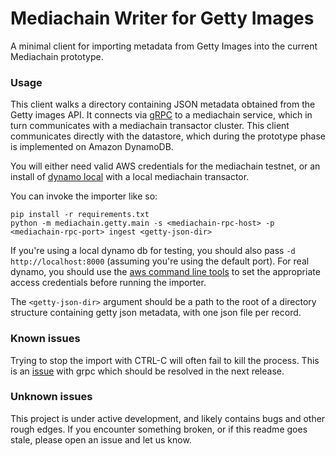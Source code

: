 # Mediachain Writer for Getty Images

A minimal client for importing metadata from Getty Images into the current
Mediachain prototype.

### Usage

This client walks a directory containing JSON metadata obtained from the
Getty images API.  It connects via [gRPC][grpc] to a mediachain service, 
which in turn communicates with a mediachain transactor cluster.  This
client communicates directly with the datastore, which during the prototype
phase is implemented on Amazon DynamoDB.

You will either need valid AWS credentials for the mediachain testnet, or
an install of [dynamo local][dynamo-local] with a local mediachain transactor.

You can invoke the importer like so:
```
pip install -r requirements.txt
python -m mediachain.getty.main -s <mediachain-rpc-host> -p <mediachain-rpc-port> ingest <getty-json-dir>
```

If you're using a local dynamo db for testing, you should also pass
`-d http://localhost:8000` (assuming you're using the default port).  For
real dynamo, you should use the [aws command line tools][aws-cli] to set
the appropriate access credentials before running the importer.

The `<getty-json-dir>` argument should be a path to the root of a directory
structure containing getty json metadata, with one json file per record.


### Known issues

Trying to stop the import with CTRL-C will often fail to kill the process.  This
is an [issue](https://github.com/grpc/grpc/issues/4705) with grpc which should
 be resolved in the next release.
 
 
### Unknown issues

This project is under active development, and likely contains bugs and other 
rough edges.  If you encounter something broken, or if this readme goes stale,
please open an issue and let us know.



[grpc]: https://grpc.io
[dynamo-local]: http://docs.aws.amazon.com/amazondynamodb/latest/developerguide/DynamoDBLocal.html
[aws-cli]: https://aws.amazon.com/cli/
